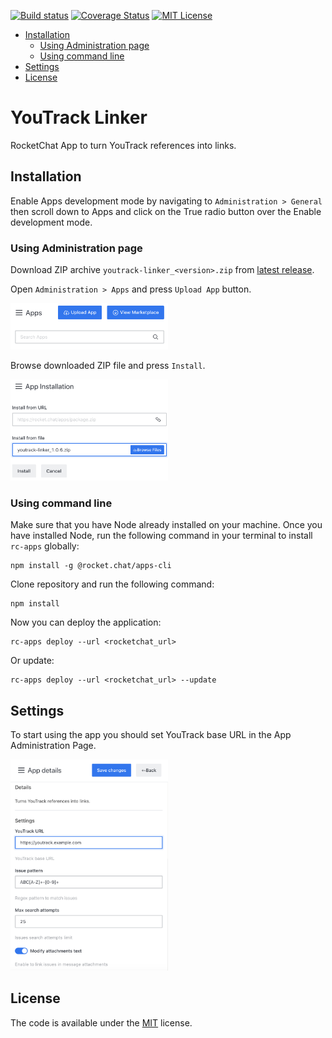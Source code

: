 [![Build status](https://github.com/zakhar-petrov/rocketchat-youtrack-linker/workflows/build/badge.svg?branch=master)](https://github.com/zakhar-petrov/rocketchat-youtrack-linker/actions?query=workflow%3Abuild)
[![Coverage Status](https://coveralls.io/repos/github/zakhar-petrov/rocketchat-youtrack-linker/badge.svg?branch=refs/heads/master)](https://coveralls.io/github/zakhar-petrov/rocketchat-youtrack-linker?branch=refs/heads/master)
[![MIT License](http://img.shields.io/badge/license-MIT-blue.svg?style=flat)](LICENSE?raw=true)

- [Installation](#installation)
  - [Using Administration page](#using-administration-page)
  - [Using command line](#using-command-line)
- [Settings](#settings)
- [License](#license)

# YouTrack Linker
RocketChat App to turn YouTrack references into links.

## Installation
Enable Apps development mode by navigating to `Administration > General` then scroll down to Apps and click on the True radio button over the Enable development mode.

### Using Administration page
Download ZIP archive `youtrack-linker_<version>.zip` from [latest release](https://github.com/zakhar-petrov/rocketchat-youtrack-linker/releases/latest).

Open `Administration > Apps` and press `Upload App` button.

<img src="doc/images/installation-apps.png" width="50%">

Browse downloaded ZIP file and press `Install`.

<img src="doc/images/installation-upload-app.png" width="50%">

### Using command line
Make sure that you have Node already installed on your machine. Once you have installed Node, run the following command in your terminal to install `rc-apps` globally:
```
npm install -g @rocket.chat/apps-cli
```
Clone repository and run the following command:
```
npm install
```
Now you can deploy the application:
```
rc-apps deploy --url <rocketchat_url>
```
Or update:
```
rc-apps deploy --url <rocketchat_url> --update
```
## Settings
To start using the app you should set YouTrack base URL in the App Administration Page.

<img src="doc/images/settings.png" width="50%">

## License
The code is available under the [MIT](LICENSE?raw=true) license.
